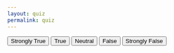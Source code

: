 ```yaml
---
layout: quiz
permalink: quiz
---
```


<div id="quiz"></div>
<button class="btn btn-dark-green">Strongly True</button>
<button class="btn btn-success">True</button>
<button class="btn btn-blue-grey">Neutral</button>
<button class="btn btn-danger">False</button>
<button class="btn btn-unique">Strongly False</button>